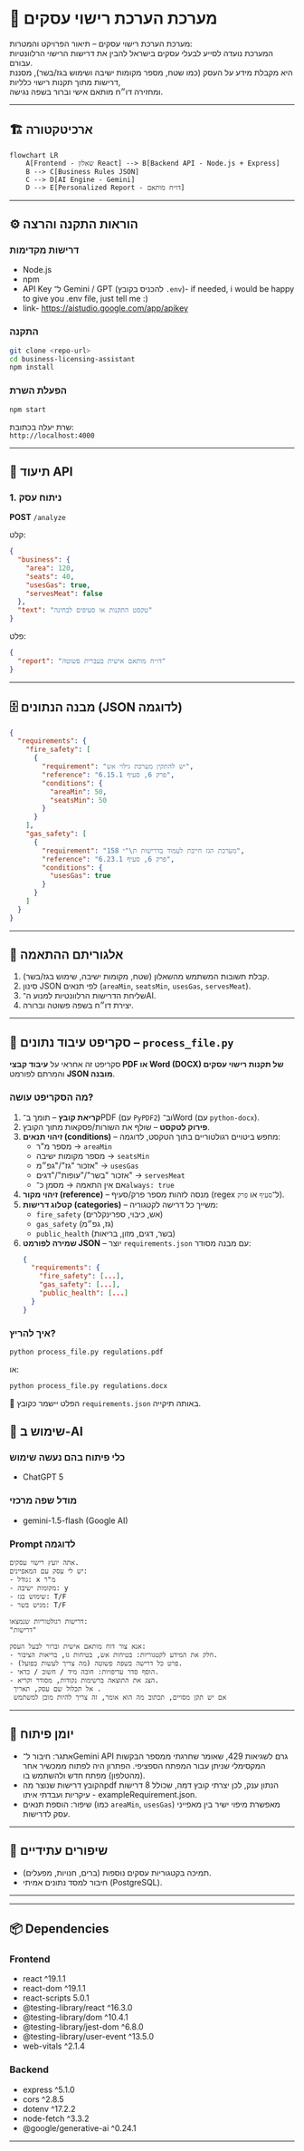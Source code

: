 # 📘 מערכת הערכת רישוי עסקים

מערכת הערכת רישוי עסקים – תיאור הפרויקט והמטרות:  
המערכת נועדה לסייע לבעלי עסקים בישראל להבין את דרישות הרישוי הרלוונטיות עבורם.  
היא מקבלת מידע על העסק (כמו שטח, מספר מקומות ישיבה ושימוש בגז/בשר), מסננת דרישות מתוך תקנות רישוי כלליות,  
ומחזירה דו״ח מותאם אישי וברור בשפה נגישה.

---

## 🏗 ארכיטקטורה

```mermaid
flowchart LR
    A[Frontend - שאלון React] --> B[Backend API - Node.js + Express]
    B --> C[Business Rules JSON]
    C --> D[AI Engine - Gemini]
    D --> E[Personalized Report - דו״ח מותאם]
```

---

## ⚙️ הוראות התקנה והרצה

### דרישות מקדימות
- Node.js
- npm
- API Key ל־ Gemini / GPT (להכניס בקובץ `.env`)- if needed, i would be happy to give you .env file, just tell me :)
- link- https://aistudio.google.com/app/apikey

### התקנה
```bash
git clone <repo-url>
cd business-licensing-assistant
npm install
```

### הפעלת השרת
```bash
npm start
```

שרת יעלה בכתובת:  
`http://localhost:4000`

---

## 📡 תיעוד API

### 1. ניתוח עסק
**POST** `/analyze`  

קלט:
```json
{
  "business": {
    "area": 120,
    "seats": 40,
    "usesGas": true,
    "servesMeat": false
  },
  "text": "טקסט התקנות או סעיפים לבחינה"
}
```

פלט:
```json
{
  "report": "דו״ח מותאם אישית בעברית פשוטה"
}
```

---

## 🗄 מבנה הנתונים (JSON לדוגמה)

```json
{
  "requirements": {
    "fire_safety": [
      {
        "requirement": "יש להתקין מערכת גילוי אש",
        "reference": "פרק 6, סעיף 6.15.1",
        "conditions": {
          "areaMin": 50,
          "seatsMin": 50
        }
      }
    ],
    "gas_safety": [
      {
        "requirement": "מערכת הגז חייבת לעמוד בדרישות ת\"י 158",
        "reference": "פרק 6, סעיף 6.23.1",
        "conditions": {
          "usesGas": true
        }
      }
    ]
  }
}
```

---

## 🧩 אלגוריתם ההתאמה
1. קבלת תשובות המשתמש מהשאלון (שטח, מקומות ישיבה, שימוש בגז/בשר).  
2. סינון JSON לפי תנאים (`areaMin`, `seatsMin`, `usesGas`, `servesMeat`).  
3. שליחת הדרישות הרלוונטיות למנוע ה־AI.  
4. יצירת דו״ח בשפה פשוטה וברורה.  

---
## 📝 סקריפט עיבוד נתונים – `process_file.py`

סקריפט זה אחראי על **עיבוד קבצי PDF או Word (DOCX) של תקנות רישוי עסקים** והמרתם לפורמט **JSON מובנה**.

### מה הסקריפט עושה?
1. **קריאת קובץ** – תומך ב־PDF (עם `PyPDF2`) וב־Word (עם `python-docx`).  
2. **פירוק לטקסט** – שולף את השורות/פסקאות מתוך הקובץ.  
3. **זיהוי תנאים (conditions)** – מחפש ביטויים רגולטוריים בתוך הטקסט, לדוגמה:  
   - מספר מ"ר → `areaMin`  
   - מספר מקומות ישיבה → `seatsMin`  
   - אזכור "גז"/"גפ״מ" → `usesGas`  
   - אזכור "בשר"/"עופות"/"דגים" → `servesMeat`  
   - אם אין התאמה → מסמן כ־`always: true`  
4. **זיהוי מקור (reference)** – מנסה לזהות מספר פרק/סעיף (regex ל־`סעיף` או `פרק`).  
5. **קטלוג דרישות (categories)** – משייך כל דרישה לקטגוריה:  
   - `fire_safety` (אש, כיבוי, ספרינקלרים)  
   - `gas_safety` (גז, גפ״מ)  
   - `public_health` (בשר, דגים, מזון, בריאות)  
6. **שמירה לפורמט JSON** – יוצר `requirements.json` עם מבנה מסודר:  
   ```json
   {
     "requirements": {
       "fire_safety": [...],
       "gas_safety": [...],
       "public_health": [...]
     }
   }
   ```

### איך להריץ?
```bash
python process_file.py regulations.pdf
```
או:
```bash
python process_file.py regulations.docx
```

📂 הפלט יישמר כקובץ `requirements.json` באותה תיקייה.


## 🤖 שימוש ב-AI

### כלי פיתוח בהם נעשה שימוש
- ChatGPT 5 

### מודל שפה מרכזי
- gemini-1.5-flash (Google AI)  

### Prompt לדוגמה
```
אתה יועץ רישוי עסקים.
יש לי עסק עם המאפיינים:
- גודל: x מ"ר
- מקומות ישיבה: y
- שימוש בגז: T/F
- מגיש בשר: T/F

דרישות רגולטוריות שנמצאו:
"דרישות"

אנא צור דוח מותאם אישית וברור לבעל העסק:
- חלק את המידע לקטגוריות: בטיחות אש, בטיחות גז, בריאות הציבור.
- פרט כל דרישה בשפה פשוטה (מה צריך לעשות בפועל).
- הוסף סדר עדיפויות: חובה מיד / חשוב / כדאי.
- הצג את התוצאה ברשימות נקודות, מסודר וקריא.
 אל תכלול שם עסק, תאריך .
 אם יש תקן מסויים, תכתוב מה הוא אומר, זה צריך להיות מובן למשתמש
```

---

## 📖 יומן פיתוח
- אתגר: חיבור ל־Gemini API גרם לשגיאות 429, שאומר שחרגתי ממספר הבקשות המקסימלי שניתן עבור המפתח הספציפי. הפתרון היה לפתוח ממכשיר אחר (מהטלפון) מפתח חדש ולהשתמש בו.
- הקובץ דרישות שנוצר מהpdf הנתון ענק, לכן יצרתי קובץ דמה, שכולל 8 דרישות עיקריות ועבדתי איתו - exampleRequirement.json.
- שיפור: הוספת תנאים (כמו `areaMin`, `usesGas`) מאפשרת מיפוי ישיר בין מאפייני עסק לדרישות.  

---

## 🚀 שיפורים עתידיים
- תמיכה בקטגוריות עסקים נוספות (ברים, חנויות, מפעלים).  
- חיבור למסד נתונים אמיתי (PostgreSQL).  

---

---

## 📦 Dependencies

### Frontend
- react ^19.1.1
- react-dom ^19.1.1
- react-scripts 5.0.1
- @testing-library/react ^16.3.0
- @testing-library/dom ^10.4.1
- @testing-library/jest-dom ^6.8.0
- @testing-library/user-event ^13.5.0
- web-vitals ^2.1.4

### Backend
- express ^5.1.0
- cors ^2.8.5
- dotenv ^17.2.2
- node-fetch ^3.3.2
- @google/generative-ai ^0.24.1

---
